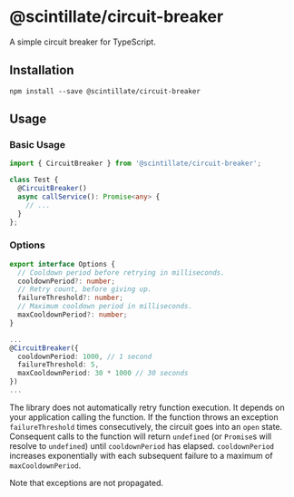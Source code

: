 # @scintillate/circuit-breaker
A simple circuit breaker for TypeScript.

## Installation
```
npm install --save @scintillate/circuit-breaker
```

## Usage
### Basic Usage
```typescript
import { CircuitBreaker } from '@scintillate/circuit-breaker';

class Test {
  @CircuitBreaker()
  async callService(): Promise<any> {
    // ...
  }
};
```

### Options
```typescript
export interface Options {
  // Cooldown period before retrying in milliseconds.
  cooldownPeriod?: number;
  // Retry count, before giving up.
  failureThreshold?: number;
  // Maximum cooldown period in milliseconds.
  maxCooldownPeriod?: number;
}

...
@CircuitBreaker({
  cooldownPeriod: 1000, // 1 second
  failureThreshold: 5,
  maxCooldownPeriod: 30 * 1000 // 30 seconds
})
...
```

The library does not automatically retry function execution. It depends on your application calling
the function. If the function throws an exception `failureThreshold` times consecutively, the circuit goes into
an `open` state. Consequent calls to the function will return `undefined` (or `Promise`s will resolve to `undefined`)
until `cooldownPeriod` has elapsed. `cooldownPeriod` increases exponentially with each subsequent failure to a
maximum of `maxCooldownPeriod`.

Note that exceptions are not propagated.